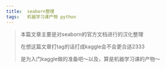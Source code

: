 ```yaml
---
title:	seaborn整理
tags:	机器学习课产物 python
---
```


> 本篇文章主要是对seaborn的官方文档进行的汉化整理
>
> 在想这篇文章打tag的话打成kaggle会不会更合适2333 
>
> 是为入门kaggle做的准备吧～以及，算是机器学习课的产物～

